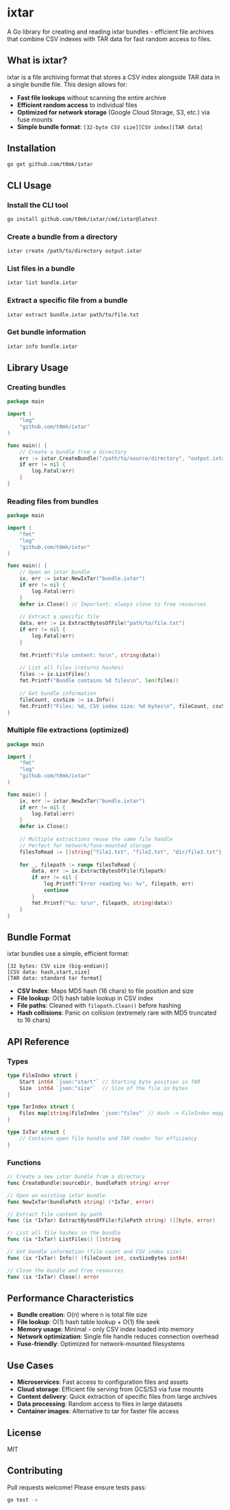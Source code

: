 # ixtar

A Go library for creating and reading ixtar bundles - efficient file archives that combine CSV indexes with TAR data for fast random access to files.

## What is ixtar?

ixtar is a file archiving format that stores a CSV index alongside TAR data in a single bundle file. This design allows for:

- **Fast file lookups** without scanning the entire archive
- **Efficient random access** to individual files
- **Optimized for network storage** (Google Cloud Storage, S3, etc.) via fuse mounts
- **Simple bundle format**: `[32-byte CSV size][CSV index][TAR data]`

## Installation

```bash
go get github.com/t0mk/ixtar
```

## CLI Usage

### Install the CLI tool

```bash
go install github.com/t0mk/ixtar/cmd/ixtar@latest
```

### Create a bundle from a directory

```bash
ixtar create /path/to/directory output.ixtar
```

### List files in a bundle

```bash
ixtar list bundle.ixtar
```

### Extract a specific file from a bundle

```bash
ixtar extract bundle.ixtar path/to/file.txt
```

### Get bundle information

```bash
ixtar info bundle.ixtar
```

## Library Usage

### Creating bundles

```go
package main

import (
    "log"
    "github.com/t0mk/ixtar"
)

func main() {
    // Create a bundle from a directory
    err := ixtar.CreateBundle("/path/to/source/directory", "output.ixtar")
    if err != nil {
        log.Fatal(err)
    }
}
```

### Reading files from bundles

```go
package main

import (
    "fmt"
    "log"
    "github.com/t0mk/ixtar"
)

func main() {
    // Open an ixtar bundle
    ix, err := ixtar.NewIxTar("bundle.ixtar")
    if err != nil {
        log.Fatal(err)
    }
    defer ix.Close() // Important: always close to free resources
    
    // Extract a specific file
    data, err := ix.ExtractBytesOfFile("path/to/file.txt")
    if err != nil {
        log.Fatal(err)
    }
    
    fmt.Printf("File content: %s\n", string(data))
    
    // List all files (returns hashes)
    files := ix.ListFiles()
    fmt.Printf("Bundle contains %d files\n", len(files))
    
    // Get bundle information
    fileCount, csvSize := ix.Info()
    fmt.Printf("Files: %d, CSV index size: %d bytes\n", fileCount, csvSize)
}
```

### Multiple file extractions (optimized)

```go
package main

import (
    "fmt"
    "log"
    "github.com/t0mk/ixtar"
)

func main() {
    ix, err := ixtar.NewIxTar("bundle.ixtar")
    if err != nil {
        log.Fatal(err)
    }
    defer ix.Close()
    
    // Multiple extractions reuse the same file handle
    // Perfect for network/fuse-mounted storage
    filesToRead := []string{"file1.txt", "file2.txt", "dir/file3.txt"}
    
    for _, filepath := range filesToRead {
        data, err := ix.ExtractBytesOfFile(filepath)
        if err != nil {
            log.Printf("Error reading %s: %v", filepath, err)
            continue
        }
        fmt.Printf("%s: %s\n", filepath, string(data))
    }
}
```

## Bundle Format

ixtar bundles use a simple, efficient format:

```
[32 bytes: CSV size (big-endian)]
[CSV data: hash,start,size]
[TAR data: standard tar format]
```

- **CSV Index**: Maps MD5 hash (16 chars) to file position and size
- **File lookup**: O(1) hash table lookup in CSV index
- **File paths**: Cleaned with `filepath.Clean()` before hashing
- **Hash collisions**: Panic on collision (extremely rare with MD5 truncated to 16 chars)

## API Reference

### Types

```go
type FileIndex struct {
    Start int64 `json:"start"` // Starting byte position in TAR
    Size  int64 `json:"size"`  // Size of the file in bytes
}

type TarIndex struct {
    Files map[string]FileIndex `json:"files"` // Hash -> FileIndex mapping
}

type IxTar struct {
    // Contains open file handle and TAR reader for efficiency
}
```

### Functions

```go
// Create a new ixtar bundle from a directory
func CreateBundle(sourceDir, bundlePath string) error

// Open an existing ixtar bundle
func NewIxTar(bundlePath string) (*IxTar, error)

// Extract file content by path
func (ix *IxTar) ExtractBytesOfFile(filePath string) ([]byte, error)

// List all file hashes in the bundle
func (ix *IxTar) ListFiles() []string

// Get bundle information (file count and CSV index size)
func (ix *IxTar) Info() (fileCount int, csvSizeBytes int64)

// Close the bundle and free resources
func (ix *IxTar) Close() error
```

## Performance Characteristics

- **Bundle creation**: O(n) where n is total file size
- **File lookup**: O(1) hash table lookup + O(1) file seek
- **Memory usage**: Minimal - only CSV index loaded into memory
- **Network optimization**: Single file handle reduces connection overhead
- **Fuse-friendly**: Optimized for network-mounted filesystems

## Use Cases

- **Microservices**: Fast access to configuration files and assets
- **Cloud storage**: Efficient file serving from GCS/S3 via fuse mounts  
- **Content delivery**: Quick extraction of specific files from large archives
- **Data processing**: Random access to files in large datasets
- **Container images**: Alternative to tar for faster file access

## License

MIT

## Contributing

Pull requests welcome! Please ensure tests pass:

```bash
go test -v
```